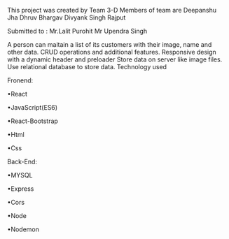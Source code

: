 This project was created by Team 3-D Members of team are Deepanshu Jha Dhruv Bhargav Divyank Singh Rajput

Submitted to : Mr.Lalit Purohit
               Mr Upendra Singh


A person can maitain a list of its customers with their image, name and other data.
CRUD operations and additional features.
Responsive design with a dynamic header and preloader
Store data on server like image files.
Use relational database to store data.
Technology used

Fronend:

•React

•JavaScript(ES6)

•React-Bootstrap

•Html

•Css



Back-End:

•MYSQL

•Express

•Cors

•Node

•Nodemon

